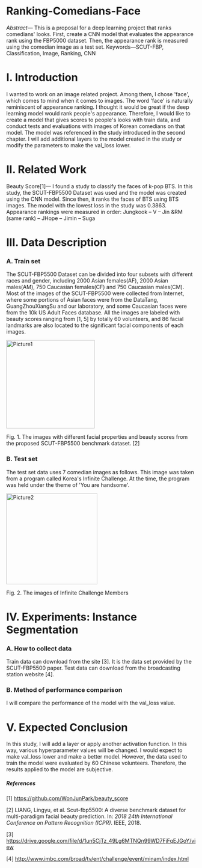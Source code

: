 # Ranking-Comedians-Face



*Abstract*— This is a proposal for a deep learning project that ranks comedians' looks. First, create a CNN model that evaluates the appearance rank using the FBP5000 dataset. Then, the appearance rank is measured using the comedian image as a test set. Keywords—SCUT-FBP, Classification, Image, Ranking, CNN

# I.  Introduction

 I wanted to work on an image related project. Among them, I chose 'face', which comes to mind when it comes to images. The word 'face' is naturally reminiscent of appearance ranking. I thought it would be great if the deep learning model would rank people's appearance. Therefore, I would like to create a model that gives scores to people's looks with train data, and conduct tests and evaluations with images of Korean comedians on that model. The model was referenced in the study introduced in the second chapter. I will add additional layers to the model created in the study or modify the parameters to make the val_loss lower.

# II.  Related Work 

 Beauty Score[1]— I found a study to classify the faces of k-pop BTS. In this study, the SCUT-FBP5500 Dataset was used and the model was created using the CNN model. Since then, it ranks the faces of BTS using BTS images. The model with the lowest loss in the study was 0.3863. Appearance rankings were measured in order: Jungkook – V – Jin &RM (same rank) – JHope – Jimin – Suga

# III.  Data Description

### A.  Train set

 The SCUT-FBP5500 Dataset can be divided into four subsets with different races and gender, including 2000 Asian females(AF), 2000 Asian males(AM), 750 Caucasian females(CF) and 750 Caucasian males(CM). Most of the images of the SCUT-FBP5500 were collected from Internet, where some portions of Asian faces were from the DataTang, GuangZhouXiangSu and our laboratory, and some Caucasian faces were from the 10k US Adult Faces database. All the images are labeled with beauty scores ranging from [1, 5] by totally 60 volunteers, and 86 facial landmarks are also located to the significant facial components of each images.

 

<img width="235" alt="Picture1" src="https://user-images.githubusercontent.com/33794732/86546095-f15d8580-bf6d-11ea-8627-6790101f821c.png">

Fig. 1. The images with different facial properties and beauty scores from the proposed SCUT-FBP5500 benchmark dataset. [2]

 

### B.  Test set

The test set data uses 7 comedian images as follows. This image was taken from a program called Korea's Infinite Challenge. At the time, the program was held under the theme of 'You are handsome'.

<img width="242" alt="Picture2" src="https://user-images.githubusercontent.com/33794732/86546098-f4587600-bf6d-11ea-8c3b-45a8c5b1af70.png">

Fig. 2. The images of Infinite Challenge Members 

 

# IV. Experiments: Instance Segmentation

### A.  How to collect data

 Train data can download from the site [3]. It is the data set provided by the SCUT-FBP5500 paper. Test data can download from the broadcasting station website [4].

### B.  Method of performance comparison

 I will compare the performance of the model with the val_loss value.

 

# V.  Expected Conclusion

In this study, I will add a layer or apply another activation function. In this way, various hyperparameter values will be changed. I would expect to make val_loss lower and make a better model. However, the data used to train the model were evaluated by 60 Chinese volunteers. Therefore, the results applied to the model are subjective.



##### References

[1]   https://github.com/WonJunPark/beauty_score

[2]   LIANG, Lingyu, et al. Scut-fbp5500: A diverse benchmark dataset for multi-paradigm facial beauty prediction. In: *2018 24th International Conference on Pattern Recognition (ICPR)*. IEEE, 2018. 

[3]   https://drive.google.com/file/d/1un5CjTz_49Lg6MTNQn99WD7FjFqEJGoY/view 

[4]   http://www.imbc.com/broad/tv/ent/challenge/event/minam/index.html

 



 

 

 

 
